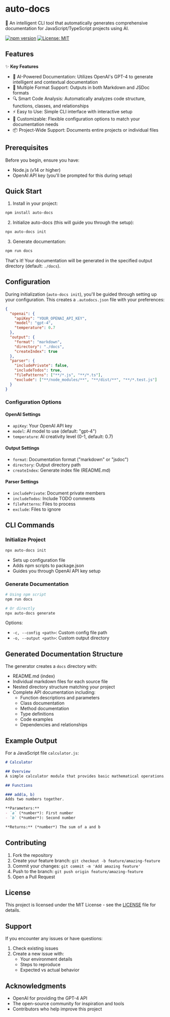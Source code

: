# auto-docs

🤖 An intelligent CLI tool that automatically generates comprehensive documentation for JavaScript/TypeScript projects using AI.

[![npm version](https://badge.fury.io/js/auto-docs.svg)](https://badge.fury.io/js/auto-docs)
[![License: MIT](https://img.shields.io/badge/License-MIT-yellow.svg)](https://opensource.org/licenses/MIT)

## Features

✨ **Key Features**
- 🧠 AI-Powered Documentation: Utilizes OpenAI's GPT-4 to generate intelligent and contextual documentation
- 📝 Multiple Format Support: Outputs in both Markdown and JSDoc formats
- 🔍 Smart Code Analysis: Automatically analyzes code structure, functions, classes, and relationships
- ⚡ Easy to Use: Simple CLI interface with interactive setup
- 🎨 Customizable: Flexible configuration options to match your documentation needs
- 📦 Project-Wide Support: Documents entire projects or individual files

## Prerequisites

Before you begin, ensure you have:
- Node.js (v14 or higher)
- OpenAI API key (you'll be prompted for this during setup)

## Quick Start

1. Install in your project:
```bash
npm install auto-docs
```

2. Initialize auto-docs (this will guide you through the setup):
```bash
npx auto-docs init
```

3. Generate documentation:
```bash
npm run docs
```

That's it! Your documentation will be generated in the specified output directory (default: `./docs`).

## Configuration

During initialization (`auto-docs init`), you'll be guided through setting up your configuration. This creates a `.autodocs.json` file with your preferences:

```json
{
  "openai": {
    "apiKey": "YOUR_OPENAI_API_KEY",
    "model": "gpt-4",
    "temperature": 0.7
  },
  "output": {
    "format": "markdown",
    "directory": "./docs",
    "createIndex": true
  },
  "parser": {
    "includePrivate": false,
    "includeTodos": true,
    "filePatterns": ["**/*.js", "**/*.ts"],
    "exclude": ["**/node_modules/**", "**/dist/**", "**/*.test.js"]
  }
}
```

### Configuration Options

#### OpenAI Settings
- `apiKey`: Your OpenAI API key
- `model`: AI model to use (default: "gpt-4")
- `temperature`: AI creativity level (0-1, default: 0.7)

#### Output Settings
- `format`: Documentation format ("markdown" or "jsdoc")
- `directory`: Output directory path
- `createIndex`: Generate index file (README.md)

#### Parser Settings
- `includePrivate`: Document private members
- `includeTodos`: Include TODO comments
- `filePatterns`: Files to process
- `exclude`: Files to ignore

## CLI Commands

### Initialize Project
```bash
npx auto-docs init
```
- Sets up configuration file
- Adds npm scripts to package.json
- Guides you through OpenAI API key setup

### Generate Documentation
```bash
# Using npm script
npm run docs

# Or directly
npx auto-docs generate
```

Options:
- `-c, --config <path>`: Custom config file path
- `-o, --output <path>`: Custom output directory

## Generated Documentation Structure

The generator creates a `docs` directory with:
- README.md (index)
- Individual markdown files for each source file
- Nested directory structure matching your project
- Complete API documentation including:
  - Function descriptions and parameters
  - Class documentation
  - Method documentation
  - Type definitions
  - Code examples
  - Dependencies and relationships

## Example Output

For a JavaScript file `calculator.js`:

```markdown
# Calculator

## Overview
A simple calculator module that provides basic mathematical operations.

## Functions

### add(a, b)
Adds two numbers together.

**Parameters:**
- `a` (*number*): First number
- `b` (*number*): Second number

**Returns:** (*number*) The sum of a and b
```

## Contributing

1. Fork the repository
2. Create your feature branch: `git checkout -b feature/amazing-feature`
3. Commit your changes: `git commit -m 'Add amazing feature'`
4. Push to the branch: `git push origin feature/amazing-feature`
5. Open a Pull Request

## License

This project is licensed under the MIT License - see the [LICENSE](LICENSE) file for details.

## Support

If you encounter any issues or have questions:
1. Check existing issues
2. Create a new issue with:
   - Your environment details
   - Steps to reproduce
   - Expected vs actual behavior

## Acknowledgments

- OpenAI for providing the GPT-4 API
- The open-source community for inspiration and tools
- Contributors who help improve this project